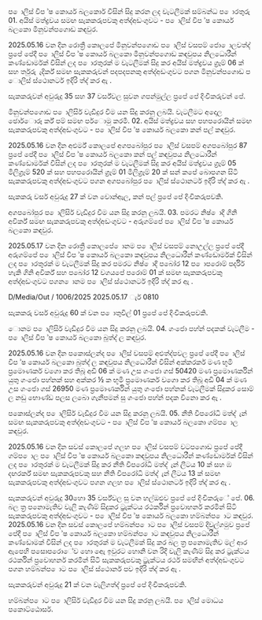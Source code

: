ප ොලිස් විප ්ෂ කොර්ය බලකොර් විසින් සිදු කරන ලද වැටලීමක් සම්බන්ධ ප ොරතුරු 01. අයිස් මත්ද්‍රවය සමඟ සැකකරුපවකු අත්ද්‍අඩංගුවට - ප ොලිස් විප ්ෂ කොර්ය බලකො මිනුවන්පගොඩ කඳවුර.

2025.05.16 වන දින රොත්‍රී කොලපේ මිනුවන්පගොඩ ප ොලිස් වසපම් ජො ොලවත්ද්‍ ප්‍රපේ පේදී ප ොලිස් විප ්ෂ කොර්ය බලකො මිනුවන්පගොඩ කඳවුපය නිලධොරීන් කණ්ඩොර්මක් විසින් ලද ප ොරතුරක් ම වැටලීමක් සිදු කර අයිස් මත්ද්‍රවය ග්‍රෑම් 06 ක් සහ ර්තුරු ැදිර්ක් සමඟ සැකකරුවන් පදපදපනකු අත්ද්‍අඩංගුවට පගන මිනුවන්පගොඩ ප ොලිස් ස්ථොනර්ට ඉදිරි ත්ද්‍ කර ඇ .

සැකකරුවන් අවුරුදු 35 සහ 37 වර්ස්වල සුවන ගපන්මුල්ල ප්‍රපේ පේ දිංචිකරුවන් පේ.

මිනුවන්පගොඩ ප ොලිසිර් වැඩිදුර විම යන සිදු කරනු ලබයි. වැටලීමට අදොල ඡොර්ොරූ ර්ක් පම් සමඟ පර්ොමු කරමී. 02. අයිස් මත්ද්‍රවය සහ පහපරොයින් සමඟ සැකකරුපවකු අත්ද්‍අඩංගුවට - ප ොලිස් විප ්ෂ කොර්ය බලකො කන් පල් කඳවුර.

2025.05.16 වන දින අළුර්ම් කොලපේ අගපබෝපුර ප ොලිස් වසපම් අගපබෝපුර 87 ප්‍රපේ පේදී ප ොලිස් විප ්ෂ කොර්ය බලකො කන් පල් කඳවුපය නිලධොරීන් කණ්ඩොර්මක් විසින් ලද ප ොරතුරක් ම වැටලීමක් සිදු කර අයිස් මත්ද්‍රවය ග්‍රෑම් 05 මිලිග්‍රෑම් 520 ක් සහ පහපරොයින් ග්‍රෑම් 01 මිලිග්‍රෑම් 20 ක් සන් කපේ බොපගන සිටි සැකකරුපවකු අත්ද්‍අඩංගුවට පගන අගපබෝපුර ප ොලිස් ස්ථොනර්ට ඉදිරි ත්ද්‍ කර ඇ .

සැකකරු වර්ස අවුරුදු 27 ක් වන වොන්ඇල, කන් පල් ප්‍රපේ පේ දිංචිකරුපවකි.

අගපබෝපුර ප ොලිසිර් වැඩිදුර විම යන සිදු කරනු ලබයි. 03. පමරට නිෂ් ොදි ගිනි අවිර්ක් සමඟ සැකකරුපවකු අත්ද්‍අඩංගුවට - අරුගම්පේ ප ොලිස් විප ්ෂ කොර්ය බලකො කඳවුර.

2025.05.17 වන දින රොත්‍රී කොලපේ ොනම ප ොලිස් වසපම් නොඋල්ල ප්‍රපේ පේදී අරුගම්පේ ප ොලිස් විප ්ෂ කොර්ය බලකො කඳවුපය නිලධොරීන් කණ්ඩොර්මක් විසින් ලද ප ොරතුරක් ම වැටලීමක් සිදු කර පමරට නිෂ් ොදි පබෝර 12 ප ොපරොම් පර්දිර් හැකි ගිනි අවිර්ක් සහ පබෝර 12 වගයපේ පරොම් 01 ක් සමඟ සැකකරුපවකු අත්ද්‍අඩංගුවට පගන ොනම ප ොලිස් ස්ථොනර්ට ඉදිරි ත්ද්‍ කර ඇ .

D/Media/Out / 1006/2025 2025.05.17 ැර් 0810

සැකකරු වර්ස අවුරුදු 60 ක් වන ප ොතුවිල් 01 ප්‍රපේ පේ දිංචිකරුපවකි.

ොනම ප ොලිසිර් වැඩිදුර විම යන සිදු කරනු ලබයි. 04. ගංජො පහ්න් පදකක් වැටලීම - ප ොලිස් විප ්ෂ කොර්ය බලකො බුත්ද්‍ ල කඳවුර.

2025.05.16 වන දින පකොස්ලන්ද ප ොලිස් වසපම් අළුත්ද්‍පවල ප්‍රපේ පේදී ප ොලිස් විප ්ෂ කොර්ය බලකො බුත්ද්‍ ල කඳවුපය නිලධොරීන් විසින් අක්කරර්ක මණ භූමි ප්‍රමොණර්ක වගො කර තිබූ අඩි 06 ක් මණ උස ගංජො ගස් 50420 මණ ප්‍රමොණර්කින් යුතු ගංජො පහ්නක් සහ අක්කර ½ ක භූමි ප්‍රමොණර්ක වගො කර තිබූ අඩි 04 ක් මණ උස ගංජො ගස් 26950 මණ ප්‍රමොණර්කින් යුතු ගංජො පහ්නක් වැටලීමක් සිදුකර සොම් ල නඩු භොණ්ඩ පලස ලබො ගැනීපමන් සු ගංජො පහ්න් පදක විනො කර ඇ .

පකොස්ලන්ද ප ොලිසිර් වැඩිදුර විම යන සිදු කරනු ලබයි. 05. නීති විපරෝධි මත්ද්‍ ැන් සමඟ සැකකරුපවකු අත්ද්‍අඩංගුවට - ප ොලිස් විප ්ෂ කොර්ය බලකො ගම්ප ොල කඳවුර.

2025.05.16 වන දින සවස් කොලපේ ගලහ ප ොලිස් වසපම් වටපගොඩ ප්‍රපේ පේදී ගම්ප ොල ප ොලිස් විප ්ෂ කොර්ය බලකො කඳවුපය නිලධොරීන් කණ්ඩොර්මක් විසින් ලද ප ොරතුරක් ම වැටලීමක් සිදු කර නීති විපරෝධි මත්ද්‍ ැන් ලීටය 10 ක් සහ ඹ දඟරර්ක් සමඟ සැකකරුපවකු සහ නීති විපරෝධි මත්ද්‍ ැන් ලීටය 13 ක් සමඟ සැකකරුපවකු අත්ද්‍අඩංගුවට පගන ගලහ ප ොලිස් ස්ථොනර්ට ඉදිරි ත්ද්‍ කර ඇ .

සැකකරුවන් අවුරුදු 30හො 35 වර්ස්වල සු වන හල්ඔළුව ප්‍රපේ පේ දිංචිකරුේ පේ. 06. බල ත්‍ර පනොමැතිව වැලි කැණීම් සිදුකර ට්‍රැක්ටය රථර්කින් ප්‍රවොහනර් කරමින් සිටි සැකකරුපවකු අත්ද්‍අඩංගුවට - ප ොලිස් විප ්ෂ කොර්ය බලකො හම්බන්ප ොට කඳවුර. 2025.05.16 වන දින සවස් කොලපේ හම්බන්ප ොට ප ොලිස් වසපම් දිවුල්ගමුව ප්‍රපේ පේදී ප ොලිස් විප ්ෂ කොර්ය බලකො හම්බන්ප ොට කඳවුපය නිලධොරීන් කණ්ඩොමක් විසින් ලද ප ොරතුරක් ම වැටලීමක් සිදු කර බල ත්‍ර පනොමැතිව මල් ආර ඇපෙහි පසොපරොේව හො ඇෙ ඉවුරට හොනි වන රිදි වැලි කැණීම් සිදු කර ට්‍රැක්ටය රථර්කින් ප්‍රවොහනර් කරමින් සිටි සැකකරුපවකු ට්‍රැක්ටය රථර් සමඟින් අත්ද්‍අඩංගුවට පගන හම්බන්ප ොට ප ොලිස් ස්ථොනර් පව ඉදිරි ත්ද්‍ කර ඇ .

සැකකරුවන් අවුරුදු 21 ක් වන වැලිගත්ද්‍ ප්‍රපේ පේ දිංචිකරුපවකි.

හම්බන්ප ොට ප ොලිසිර් වැඩිදුර විම යන සිදු කරනු ලබයි. ප ොලිස් මොධය පකොට්ඨොසර්.